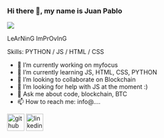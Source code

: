 ### Hi there 👋, my name is Juan Pablo
![](https://github.com/Dev-JuanPa)

LeArNinG
ImPrOvInG


Skills: PYTHON / JS / HTML / CSS

- 🔭 I’m currently working on myfocus 
- 🌱 I’m currently learning JS, HTML, CSS, PYTHON 
- 👯 I’m looking to collaborate on Blockchain 
- 🤔 I’m looking for help with JS at the moment :) 
- 💬 Ask me about code, blockchain, BTC 
- 📫 How to reach me: info@.... 


[<img src='https://cdn.jsdelivr.net/npm/simple-icons@3.0.1/icons/github.svg' alt='github' height='40'>](https://github.com/Dev-JuanPa)  [<img src='https://cdn.jsdelivr.net/npm/simple-icons@3.0.1/icons/linkedin.svg' alt='linkedin' height='40'>](https://www.linkedin.com/in/juanvvpablo//)  

